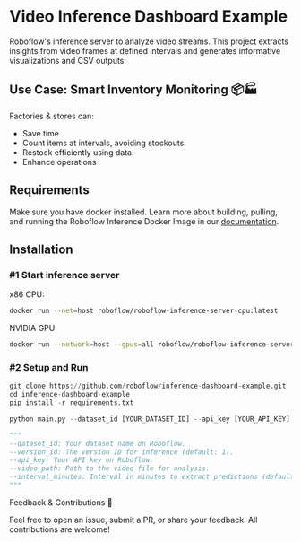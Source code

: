 # Video Inference Dashboard Example
Roboflow's inference server to analyze video streams. This project extracts insights from video frames at defined intervals and generates informative visualizations and CSV outputs.

## Use Case: Smart Inventory Monitoring 📦🏭

Factories & stores can:

- Save time
- Count items at intervals, avoiding stockouts.
- Restock efficiently using data.
- Enhance operations 

## Requirements

Make sure you have docker installed. Learn more about building, pulling, and running the Roboflow Inference Docker Image in our [documentation](https://roboflow.github.io/inference/quickstart/docker/).

## Installation

### #1 Start inference server 
x86 CPU:

```bash
docker run --net=host roboflow/roboflow-inference-server-cpu:latest
```
NVIDIA GPU
```bash
docker run --network=host --gpus=all roboflow/roboflow-inference-server-gpu:latest
```

### #2 Setup and Run
```python
git clone https://github.com/roboflow/inference-dashboard-example.git
cd inference-dashboard-example
pip install -r requirements.txt
```

```python
python main.py --dataset_id [YOUR_DATASET_ID] --api_key [YOUR_API_KEY] --video_path [PATH_TO_VIDEO] --interval_minutes [INTERVAL_IN_MINUTES]

"""
--dataset_id: Your dataset name on Roboflow.
--version_id: The version ID for inference (default: 1).
--api_key: Your API key on Roboflow.
--video_path: Path to the video file for analysis.
--interval_minutes: Interval in minutes to extract predictions (default: 1).
"""
```

Feedback & Contributions 🙌

Feel free to open an issue, submit a PR, or share your feedback. All contributions are welcome!